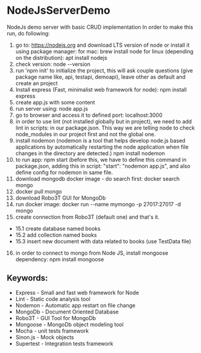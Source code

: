 # NodeJsServerDemo
NodeJs demo server with basic CRUD implementation
In order to make this run, do following:
1. go to: https://nodejs.org and download LTS version of node or install it using package manager:
  for mac: brew install node
	for linux (depending on the distribution): apt install nodejs
2. check version: node --version
3. run 'npm init' to initialize the project, this will ask couple questions (give package name like, api, testapi, demoapi), leave other as default and create an project
4. Install express (Fast, minimalist web framework for node): npm install express
5. create app.js with some content
6. run server using: node app.js
7. go to browser and access it to defined port: localhost:3000
8. in order to use lint (not installed globally but in project), we need to add lint in scripts: in our package.json. This way we are telling node to
	check node_modules in our project first and not the global one.
9. install nodemon (nodemon is a tool that helps develop node.js based applications by automatically restarting the node application when file changes in the directory are detected.)
	npm install nodemon
10. to run app: npm start (before this, we have to define this command in package.json, adding this in script: "start": "nodemon app.js",
	and also define config for nodemon in same file.
11. download mongodb docker image - do search first: docker search mongo
12. docker pull mongo
13. download Robo3T GUI for MongoDb
14. run docker image: docker run --name mymongo -p 27017:27017 -d mongo
15. create connection from Robo3T (default one) and that's it.
* 15.1 create database named books
* 15.2 add collection named books
* 15.3 insert new document with data related to books (use TestData file)
16. in order to connect to mongo from Node JS, install mongoose dependency: npm install mongoose


Keywords:
---------
* Express - Small and fast web framework for Node
* Lint - Static code analysis tool
* Nodemon - Automatic app restart on file change
* MongoDb - Document Oriented Database
* Robo3T - GUI Tool for MongoDb
* Mongoose - MongoDb object modeling tool
* Mocha - unit tests framework 
* Sinon.js - Mock objects
* Supertest - Integration tests framework 
